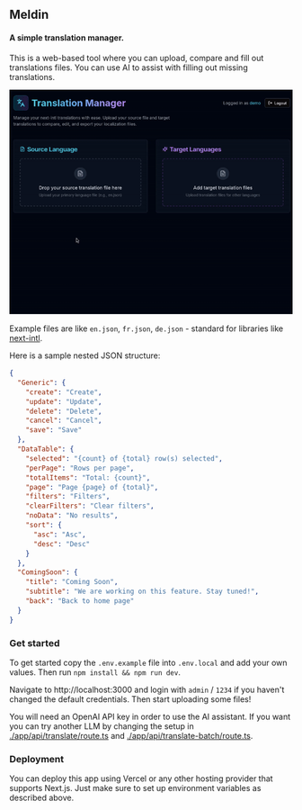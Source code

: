 ## Meldin
#### A simple translation manager.

This is a web-based tool where you can upload, compare and fill out translations files. You can use AI to assist with filling out missing translations.

![Meldin quick demo](./demo.gif "Meldin Demo")

Example files are like `en.json`, `fr.json`, `de.json` - standard for libraries like [next-intl](https://next-intl.dev/).

Here is a sample nested JSON structure:
```json
{
  "Generic": {
    "create": "Create",
    "update": "Update",
    "delete": "Delete",
    "cancel": "Cancel",
    "save": "Save"
  },
  "DataTable": {
    "selected": "{count} of {total} row(s) selected",
    "perPage": "Rows per page",
    "totalItems": "Total: {count}",
    "page": "Page {page} of {total}",
    "filters": "Filters",
    "clearFilters": "Clear filters",
    "noData": "No results",
    "sort": {
      "asc": "Asc",
      "desc": "Desc"
    }
  },
  "ComingSoon": {
    "title": "Coming Soon",
    "subtitle": "We are working on this feature. Stay tuned!",
    "back": "Back to home page"
  }
}
```

### Get started

To get started copy the `.env.example` file into `.env.local` and add your own values. Then run `npm install && npm run dev`.

Navigate to http://localhost:3000 and login with `admin` / `1234` if you haven't changed the default credentials. Then start uploading some files!

You will need an OpenAI API key in order to use the AI assistant. If you want you can try another LLM by changing the setup in [./app/api/translate/route.ts](./app/api/translate/route.ts) and [./app/api/translate-batch/route.ts](./app/api/translate-batch/route.ts).

### Deployment

You can deploy this app using Vercel or any other hosting provider that supports Next.js. Just make sure to set up environment variables as described above.
